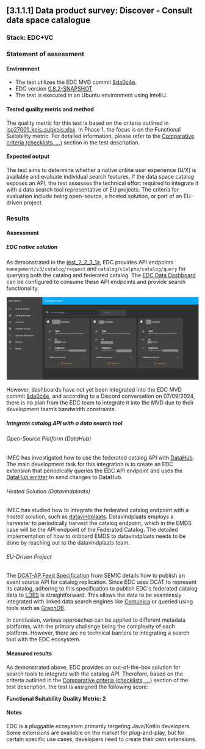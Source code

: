 ## [3.1.1.1] Data product survey: Discover - Consult data space catalogue
### Stack: EDC+VC

### Statement of assessment
#### Environment
- The test utilizes the EDC MVD commit [8da0c4e](https://github.com/eclipse-edc/MinimumViableDataspace/commit/8da0c4e6a8921dcb6ff189c2901868979bdc9a93).
- EDC version [0.8.2-SNAPSHOT](https://github.com/eclipse-edc/MinimumViableDataspace/blob/8da0c4e6a8921dcb6ff189c2901868979bdc9a93/gradle/libs.versions.toml#L7)
- The test is executed in an Ubuntu environment using IntelliJ.

#### Tested quality metric and method
The quality metric for this test is based on the criteria outlined in [iso27001_kpis_subkpis.xlsx](../../../../../design_decisions/background_info/iso27001_kpis_subkpis.xlsx). In Phase 1, the focus is on the Functional Suitability metric. For detailed information, please refer to the [Comparative criteria (checklists, ...)](./test.md#comparative-criteria-checklists-) section in the test description.

#### Expected output
The test aims to determine whether a native online user experience (U/X) is available and evaluate individual search features. 
If the data space catalog exposes an API, the test assesses the technical effort required to integrate it with a data search tool representative of EU projects.
The criteria for evaluation include being open-source, a hosted solution, or part of an EU-driven project.

### Results
#### Assessment
##### EDC native solution
As demonstrated in the [test_2_2_3_1a](../../../../data_product_publication/publication/publication_on_emds_catalogue/test_2_2_3_1a/result_edc_vc.md), EDC provides API endpoints `management/v3/catalog/request` and `catalog/v1alpha/catalog/query` for querying both the catalog and federated catalog. The [EDC Data Dashboard](https://github.com/eclipse-edc/DataDashboard) can be configured to consume these API endpoints and provide search functionality.

![dashboard-edc.png](images/dashboard-edc.png)

However, dashboards have not yet been integrated into the EDC MVD commit [8da0c4e](https://github.com/eclipse-edc/MinimumViableDataspace/commit/8da0c4e6a8921dcb6ff189c2901868979bdc9a93), and according to a Discord conversation on 07/09/2024, there is no plan from the EDC team to integrate it into the MVD due to their development team’s bandwidth constraints.


##### Integrate catalog API with a data search tool

###### Open-Source Platform (DataHub)

IMEC has investigated how to use the federated catalog API with [DataHub](https://datahubproject.io/). The main development task for this integration is to create an EDC extension that periodically queries the EDC API endpoint and uses the [DataHub emitter](https://datahubproject.io/docs/metadata-integration/java/as-a-library/) to send changes to DataHub.

###### Hosted Solution (Datavindplaats)

IMEC has studied how to integrate the federated catalog endpoint with a hosted solution, such as [datavindplaats](https://www.vlaanderen.be/datavindplaats). Datavindplaats employs a harvester to periodically harvest the catalog endpoint, which in the EMDS case will be the API endpoint of the Federated Catalog. The detailed implementation of how to onboard EMDS to datavindplaats needs to be done by reaching out to the datavindplaats team.

###### EU-Driven Project

The [DCAT-AP Feed Specification](https://semiceu.github.io/LDES-DCAT-AP-feeds/) from SEMIC details how to publish an event source API for catalog replication. Since EDC uses DCAT to represent its catalog, adhering to this specification to publish EDC's federated catalog data to [LDES](https://semiceu.github.io/LinkedDataEventStreams/) is straightforward. This allows the data to be seamlessly integrated with linked data search engines like [Comunica](https://comunica.dev/) or queried using tools such as [GraphDB](https://graphdb.ontotext.com/).

In conclusion, various approaches can be applied to different metadata platforms, with the primary challenge being the complexity of each platform. However, there are no technical barriers to integrating a search tool with the EDC ecosystem.

#### Measured results
As demonstrated above, EDC provides an out-of-the-box solution for search tools to integrate with the catalog API. Therefore, based on the criteria outlined in the [Comparative criteria (checklists, ...)](./test.md#comparative-criteria-checklists-) section of the test description, the test is assigned the following score:

**Functional Suitability Quality Metric: 2**


#### Notes
EDC is a pluggable ecosystem primarily targeting Java/Kotlin developers. Some extensions are available on the market for plug-and-play, but for certain specific use cases, developers need to create their own extensions.
